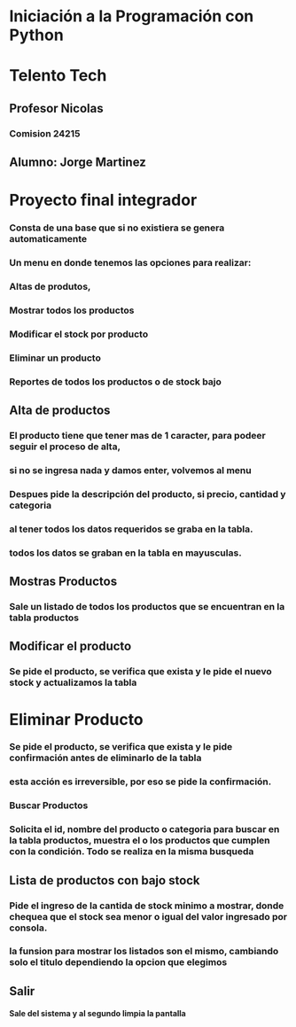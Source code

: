 # Iniciación a la Programación con Python

# Telento Tech
## Profesor Nicolas
### Comision 24215

## Alumno: Jorge Martinez

# Proyecto final integrador

### Consta de una base que si no existiera se genera automaticamente
### Un menu en donde tenemos las opciones para realizar:
###           Altas de produtos, 
###           Mostrar todos los productos
###           Modificar el stock por producto
###           Eliminar un producto
###           Reportes de todos los productos o de stock bajo

## Alta de productos
### El producto tiene que tener mas de 1 caracter, para podeer seguir el proceso de alta, 
### si no se ingresa nada y damos enter, volvemos al menu
### Despues pide la descripción del producto, si precio, cantidad y categoria
### al tener todos los datos requeridos se graba en la tabla. 
### todos los datos se graban en la tabla en mayusculas.

## Mostras Productos
### Sale un listado de todos los productos que se encuentran en la tabla productos

## Modificar el producto
### Se pide el producto, se verifica que exista y le pide el nuevo stock y actualizamos la tabla

# Eliminar Producto
### Se pide el producto, se verifica que exista y le pide confirmación antes de eliminarlo de la tabla
### esta acción es irreversible, por eso se pide la confirmación.

### Buscar Productos
### Solicita el id, nombre del producto o categoria para buscar en la tabla productos, muestra el o los productos que cumplen con la condición. Todo se realiza en la misma busqueda

## Lista de productos con bajo stock
### Pide el ingreso de la cantida de stock minimo a mostrar, donde chequea que el stock sea menor o igual del valor ingresado por consola.
### la funsion para mostrar los listados son el mismo, cambiando solo el titulo dependiendo la opcion que elegimos

## Salir
#### Sale del sistema y al segundo limpia la pantalla








